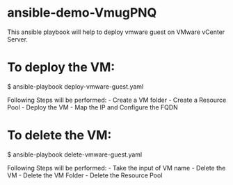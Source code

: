 # ansible-demo-VmugPNQ

This ansible playbook will help to deploy vmware guest on VMware vCenter Server.

# To deploy the VM:

$ ansible-playbook deploy-vmware-guest.yaml

Following Steps will be performed:
    - Create a VM folder
	- Create a Resource Pool
	- Deploy the VM
	- Map the IP and Configure the FQDN


# To delete the VM:

$ ansible-playbook delete-vmware-guest.yaml

Following Steps will be performed:
    - Take the input of VM name
	- Delete the VM
	- Delete the VM Folder
	- Delete the Resource Pool
